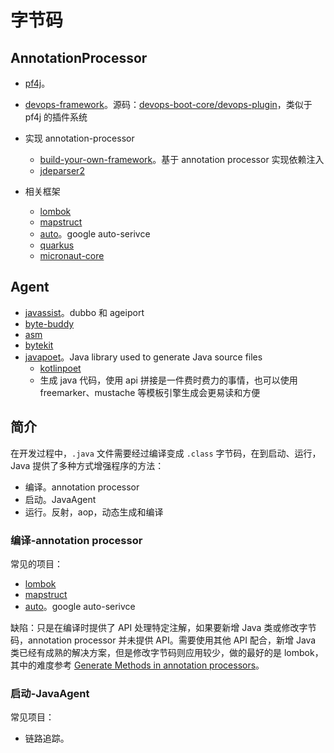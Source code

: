 # 字节码

## AnnotationProcessor

* [pf4j](https://github.com/pf4j/pf4j)。
* [devops-framework](https://github.com/bkdevops-projects/devops-framework)。源码：[devops-boot-core/devops-plugin](https://github.com/bkdevops-projects/devops-framework/tree/master/devops-boot-project/devops-boot-core/devops-plugin)，类似于 pf4j 的插件系统
* 实现 annotation-processor
  * [build-your-own-framework](https://github.com/JacekDubikowski/build-your-own-framework)。基于 annotation processor 实现依赖注入
  * [jdeparser2](https://github.com/jdeparser/jdeparser2)
  
* 相关框架
  * [lombok](https://github.com/projectlombok/lombok)
  * [mapstruct](https://github.com/mapstruct/mapstruct)
  * [auto](https://github.com/google/auto)。google auto-serivce
  * [quarkus](https://github.com/quarkusio/quarkus)
  * [micronaut-core](https://github.com/micronaut-projects/micronaut-core)


## Agent

* [javassist](https://github.com/jboss-javassist/javassist)。dubbo 和 ageiport
* [byte-buddy](https://github.com/raphw/byte-buddy)
* [asm](https://asm.ow2.io/)
* [bytekit](https://github.com/alibaba/bytekit)
* [javapoet](https://github.com/palantir/javapoet)。Java library used to generate Java source files
  * [kotlinpoet](https://github.com/square/kotlinpoet)
  * 生成 java 代码，使用 api 拼接是一件费时费力的事情，也可以使用 freemarker、mustache 等模板引擎生成会更易读和方便

## 简介

在开发过程中，`.java` 文件需要经过编译变成 `.class` 字节码，在到启动、运行，Java 提供了多种方式增强程序的方法：

- 编译。annotation processor
- 启动。JavaAgent
- 运行。反射，aop，动态生成和编译

### 编译-annotation processor

常见的项目：

* [lombok](https://github.com/projectlombok/lombok)
* [mapstruct](https://github.com/mapstruct/mapstruct)
* [auto](https://github.com/google/auto)。google auto-serivce

缺陷：只是在编译时提供了 API 处理特定注解，如果要新增 Java 类或修改字节码，annotation processor 并未提供 API。需要使用其他 API 配合，新增 Java 类已经有成熟的解决方案，但是修改字节码则应用较少，做的最好的是 lombok，其中的难度参考 [Generate Methods in annotation processors](https://stackoverflow.com/a/70008734)。

### 启动-JavaAgent

常见项目：

* 链路追踪。

